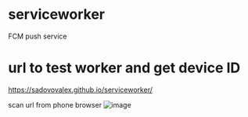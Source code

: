 # serviceworker
FCM push service

# url to test worker and get device ID

https://sadovovalex.github.io/serviceworker/

scan url from phone browser
![image](https://user-images.githubusercontent.com/14030285/123969906-53a26800-d9c1-11eb-9191-e76e802ae48e.png)

